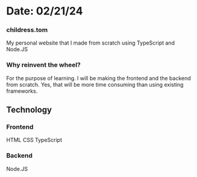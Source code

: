 # Date: 02/21/24

### childress.tom
My personal website that I made from scratch using TypeScript and Node.JS

### Why reinvent the wheel? 
For the purpose of learning. I will be making the frontend and the backend from scratch. 
Yes, that will be more time consuming than using existing frameworks.

## Technology 

### Frontend
HTML
CSS
TypeScript

### Backend
Node.JS
